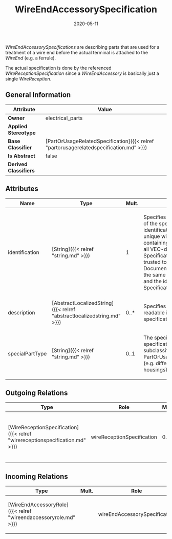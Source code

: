 ﻿---
title: WireEndAccessorySpecification
toc: false
type: specs
date: "2020-05-11"
draft: false
specification: VEC
version: 1.2.0
documentType: "Recommendation"
elementType: Class
classes:
  - WireEndAccessorySpecification
menu_name: vec-1.2.0
---
<p> <i>WireEndAccessorySpecifications </i>are describing parts that are used for a treatment of a wire end before the actual terminal is attached to the <i>WireEnd</i> (e.g. a ferrule).     </p>      <p> The actual specification is done by the referenced <i>WireReceptionSpecification</i> since a <i>WireEndAccessory </i>is basically just a single <i>WireReception</i>.      </p>

## General Information

| Attribute               | Value |
|-------------------------|-------|
| **Owner**               | electrical_parts |
| **Applied Stereotype**  |   |
| **Base Classifier**     | [PartOrUsageRelatedSpecification]({{< relref "partorusagerelatedspecification.md" >}})<br/>  |
| **Is Abstract**         | false |
| **Derived Classifiers** |   |

## Attributes
|  Name  |  Type  |  Mult.  |  Description  |  Owning Classifier  |
|--------|--------|---------|---------------|--------------|
|identification | [String]({{< relref "string.md" >}}) | 1 | <p> Specifies a unique identification of the specification. The identification is guaranteed to be unique within the document containing the specification. For all VEC-documents a Specification-instance can be trusted to be identical if the DocumentVersion-instance is the same (see DocumentVersion) and the identification of the Specification is the same.      </p> | [Specification]({{< relref "specification.md" >}}) |
|description | [AbstractLocalizedString]({{< relref "abstractlocalizedstring.md" >}}) | 0..* | <p> Specifies additional, human readable information about the specification.      </p> | [Specification]({{< relref "specification.md" >}}) |
|specialPartType | [String]({{< relref "string.md" >}}) | 0..1 | <p>The specialPartType allows the specification of subclassifications for a PartOrUsageRelatedSpecification (e.g. different types of connector housings).  </p> | [PartOrUsageRelatedSpecification]({{< relref "partorusagerelatedspecification.md" >}}) |

## Outgoing Relations
|    Type  |   Role   |   Mult.   |   Mult.   |   Description   |
|----------|----------|-----------|-----------|-----------------|
| [WireReceptionSpecification]({{< relref "wirereceptionspecification.md" >}}) | wireReceptionSpecification | 0..1 |  | <p> References the single <i>WireReceptionSpecification</i> that is specifying the properties of the <i>WireEndAccessory</i> that are related to wire.      </p> |
##  Incoming Relations
|    Type  |   Mult.  |   Role    |   Mult.   |   Description  |
|----------|----------|-----------|-----------|----------------|
| [WireEndAccessoryRole]({{< relref "wireendaccessoryrole.md" >}}) |  | wireEndAccessorySpecification | 1 | <p> References the <i>WireEndAccessorySpecification</i> that is instanced by this <i>WireEndAccessoryRole.</i>      </p> |
